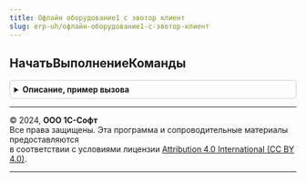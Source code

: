 ```yaml
---
title: Офлайн оборудование1 с эвотор клиент
slug: erp-uh/офлайн-оборудование1-с-эвотор-клиент
---
```



## НачатьВыполнениеКоманды
<details style="margin: 1em 0; padding: 0.5em; border: 1px solid #ccc; border-radius: 6px;">

<summary style="font-weight: bold; cursor: pointer;">Описание, пример вызова</summary>

```bsl

// Процедура начинает выполнение команды, обрабатывает и перенаправляет на исполнение команду к драйверу.
//  Параметры:
//  ОповещениеПриЗавершении - ОписаниеОповещения - Описание оповещения для выполнения.
//  Команда - Строка - НаименованиеКоманды.
//  ВходныеПараметры - Структура - ВыходныеПараметрыФункции.
//  ОбъектДрайвера - СправочникСсылка.ОфлайнОборудование - Объект драйвера торгового оборудования.
//  Параметры - Структура - Параметры устройства.
//
Процедура НачатьВыполнениеКоманды(ОповещениеПриЗавершении, Команда, ВходныеПараметры, ОбъектДрайвера, Параметры) Экспорт
```

Пример вызова
```bsl
ОфлайнОборудование1СЭвоторКлиент.НачатьВыполнениеКоманды(ОповещениеПриЗавершении, Команда, ВходныеПараметры, ОбъектДрайвера, Параметры) 
```
</details>

---

© 2024, **ООО 1С-Софт**  
Все права защищены. Эта программа и сопроводительные материалы предоставляются  
в соответствии с условиями лицензии [Attribution 4.0 International (CC BY 4.0)](https://creativecommons.org/licenses/by/4.0/legalcode).

---
